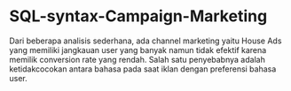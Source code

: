 # SQL-syntax-Campaign-Marketing

Dari beberapa analisis sederhana, ada channel marketing yaitu House Ads yang memiliki jangkauan user yang banyak namun tidak efektif karena memilik conversion rate yang rendah. Salah satu penyebabnya adalah ketidakcocokan antara bahasa pada saat iklan dengan preferensi bahasa user.
